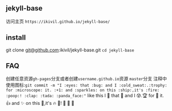 ## jekyll-base
访问主页 `https://ikivil.github.io/jekyll-base/`

## install
git clone git@github.com:ikivil/jekyll-base.git
`cd jekyll-base`

## FAQ
创建任意资源`gh-pages`分支或者创建`username.github.io`资源 `master`分支
注释中使用图标:`git commit -m "I :eyes: that :bug: and I :cold_sweat:.:trophy: for :microscope: it. :+1: and :sparkles: on this :ship:,it's :fire: :poop:! :clap: :tada: :panda_face:"`
like this I :eyes: that :bug: and I :cold_sweat:.:trophy: for :microscope: it. :+1: and :sparkles: on this :ship:,it's :fire: :poop:! :clap: :tada: :panda_face:
